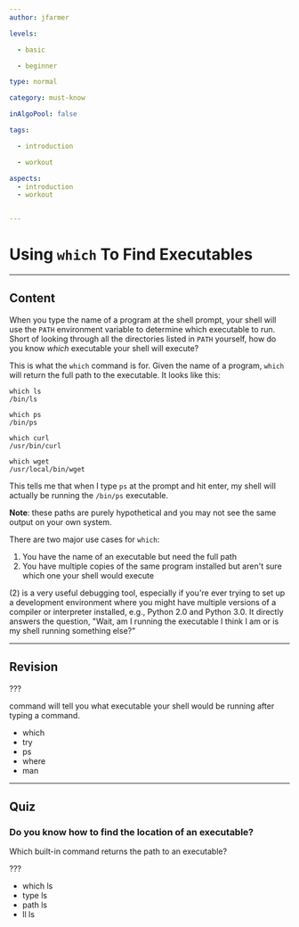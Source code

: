 ```yaml
---
author: jfarmer

levels:

  - basic

  - beginner

type: normal

category: must-know

inAlgoPool: false

tags:

  - introduction

  - workout

aspects:
  - introduction
  - workout


---
```


# Using `which` To Find Executables

---
## Content

When you type the name of a program at the shell prompt, your shell will use the `PATH` environment variable to determine which executable to run.  Short of looking through all the directories listed in `PATH` yourself, how do you know *which* executable your shell will execute?

This is what the `which` command is for.  Given the name of a program, `which` will return the full path to the executable.  It looks like this:

```shell
which ls
/bin/ls

which ps
/bin/ps

which curl
/usr/bin/curl

which wget
/usr/local/bin/wget
```

This tells me that when I type `ps` at the prompt and hit enter, my shell will actually be running the `/bin/ps` executable.

**Note**: these paths are purely hypothetical and you may not see the same output on your own system.

There are two major use cases for `which`:

1. You have the name of an executable but need the full path
2. You have multiple copies of the same program installed but aren't sure which one your shell would execute

(2) is a very useful debugging tool, especially if you're ever trying to set up a development environment where you might have multiple versions of a compiler or interpreter installed, e.g., Python 2.0 and Python 3.0.  It directly answers the question, "Wait, am I running the executable I think I am or is my shell running something else?"

---
## Revision

???

command will tell you what executable your shell would be running after typing a command.

* which
* try
* ps
* where
* man

---
## Quiz 
### Do you know how to find the location of an executable?

Which built-in command returns the path to an executable?


 ???

* which ls
* type ls
* path ls
* ll ls
 
